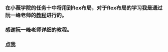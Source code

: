 ### 在小薇学院的任务十中将用到flex布局，对于flex布局的学习我是通过阮一峰老师的[教程](http://www.ruanyifeng.com/blog/2015/07/flex-grammar.html)进行的。 

### 感谢阮一峰老师详细的教程。

###  [点我](http://www.kumo-ka.com/code/flex-demo/index.html)
